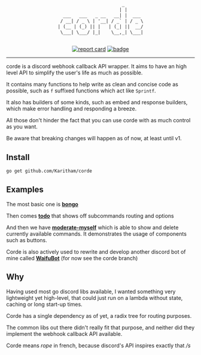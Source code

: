 #

<span align="center">

```txt
                        _       
                       | |      
  ___   ___   _ __   __| |  ___ 
 / __| / _ \ | '__| / _` | / _ \
| (__ | (_) || |   | (_| ||  __/
 \___| \___/ |_|    \__,_| \___|
                                
```

</span>

<span align="center">

[![report card](https://goreportcard.com/badge/github.com/Karitham/corde)](https://goreportcard.com/report/github.com/Karitham/corde)
[![badge](https://pkg.go.dev/badge/github.com/Karitham/corde)](https://pkg.go.dev/github.com/Karitham/corde)

</span>

---

corde is a discord webhook callback API wrapper. It aims to have an high level API to simplify the user's life as much as possible.

It contains many functions to help write as clean and concise code as possible, such as `f` suffixed functions which act like `Sprintf`.

It also has builders of some kinds, such as embed and response builders, which make error handling and responding a breeze.

All those don't hinder the fact that you can use corde with as much control as you want.

Be aware that breaking changes will happen as of now, at least until v1.

## Install

```sh
go get github.com/Karitham/corde
```

## Examples

The most basic one is [**bongo**](_example/bongo/main.go)

Then comes [**todo**](_example/todo/) that shows off subcommands routing and options

And then we have [**moderate-myself**](_example/moderate-myself/main.go) which is able to show and delete currently available commands.
It demonstrates the usage of components such as buttons.

Corde is also actively used to rewrite and develop another discord bot of mine called [**WaifuBot**](https://github.com/Karitham/WaifuBot/) (for now see the corde branch)

## Why

Having used most go discord libs available, I wanted something very lightweight yet high-level, that could just run on a lambda without state, caching or long start-up times.

Corde has a single dependency as of yet, a radix tree for routing purposes.

The common libs out there didn't really fit that purpose, and neither did they implement the webhook callback API available.

Corde means *rope* in french, because discord's API inspires exactly that */s*
